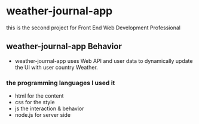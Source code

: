 # weather-journal-app
this is the second project for  Front End Web Development Professional


##  weather-journal-app Behavior
* weather-journal-app uses  Web API and user data to dynamically update the UI with user country Weather.

### the programming languages I used it 
* html for the content 
*  css for the style 
*  js the interaction & behavior 
*  node.js for server side

